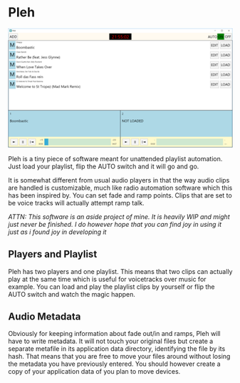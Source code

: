 # Pleh
![Screenshot](Doc/pleh.png)  

Pleh is a tiny piece of software meant for unattended playlist automation. Just load your playlist, flip the AUTO switch and it will go and go. 

It is somewhat different from usual audio players in that the way audio clips are handled is customizable, much like radio automation software
which this has been inspired by. You can set fade and ramp points. Clips that are set to be voice tracks will actually attempt ramp talk.

*ATTN: This software is an aside project of mine. It is heavily WIP and might just never be finished. I do however hope that you can find joy in using it just as i found joy in developing it*

## Players and Playlist
Pleh has two players and one playlist. This means that two clips can actually play at the same time which is useful for voicetracks over music for example. You can load and play
the playlist clips by yourself or flip the AUTO switch and watch the magic happen.

## Audio Metadata
Obviously for keeping information about fade out/in and ramps, Pleh will have to write metadata. It will not touch your original files but create a separate metafile in its application data
directory, identifying the file by its hash. That means that you are free to move your files around without losing the metadata you have previously entered. You should however create a copy
of your application data of you plan to move devices.